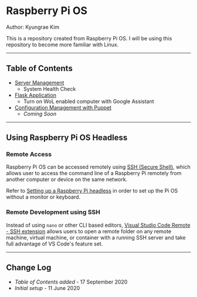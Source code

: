 # Raspberry Pi OS

Author: Kyungrae Kim

This is a repository created from Raspberry Pi OS. I will be using this repository to become more familiar with Linux.

---

## Table of Contents

* [Server Management](/scripts)
  * System Health Check
* [Flask Application](/flask_app)
  * Turn on WoL enabled computer with Google Assistant
* [Configuration Management with Puppet](/#)
  * _Coming Soon_

---

## Using Raspberry Pi OS Headless

### Remote Access

Raspberry Pi OS can be accessed remotely using [SSH (Secure Shell)](https://www.raspberrypi.org/documentation/remote-access/ssh/README.md), which allows user to access the command line of a Raspberry Pi remotely from another computer or device on the same network.

Refer to [Setting up a Raspberry Pi headless](https://www.raspberrypi.org/documentation/configuration/wireless/headless.md) in order to set up the Pi OS without a monitor or keyboard.

### Remote Development using SSH

Instead of using ```nano``` or other CLI based editors, [Visual Studio Code Remote - SSH extension](https://code.visualstudio.com/docs/remote/ssh) allows users to open a remote folder on any remote machine, virtual machine, or container with a running SSH server and take full advantage of VS Code's feature set.

---

## Change Log

* *Table of Contents added* - 17 September 2020
* *Initial setup* - 11 June 2020